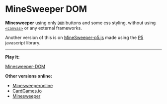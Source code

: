 # MineSweeper DOM

 **Minesweeper** using only [`DOM`](https://developer.mozilla.org/en-US/docs/Web/API/Document_Object_Model) buttons and some css styling, without using [`<canvas>`](https://developer.mozilla.org/en-US/docs/Web/HTML/Element/canvas) or any external frameworks.

Another version of this is on [MineSweeper-p5.js](https://github.com/ZOASR/MineSweeper-p5.js) made using the [P5](https://p5js.org/) javascript library.

---

**Play it:**

[Minesweeper-DOM](https://zoasr.github.io/Minesweeper-DOM/)

**Other versions online:**

- [Minesweeperonline](https://minesweeperonline.com/)
- [CardGames.io](https://cardgames.io/minesweeper/)
- [Minesweeper](https://minesweeper-pro.com/)